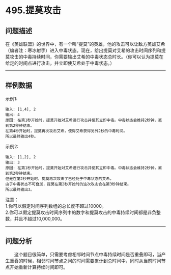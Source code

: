 # 495.提莫攻击

## 问题描述
在《英雄联盟》的世界中，有一个叫“提莫”的英雄，他的攻击可以让敌方英雄艾希（编者注：寒冰射手）进入中毒状态。现在，给出提莫对艾希的攻击时间序列和提莫攻击的中毒持续时间，你需要输出艾希的中毒状态总时长。（你可以认为提莫在给定的时间点进行攻击，并立即使艾希处于中毒状态。）

---
## 样例数据
示例1:
```
输入: [1,4], 2
输出: 4
原因: 在第1秒开始时，提莫开始对艾希进行攻击并使其立即中毒。中毒状态会维持2秒钟，直到第2秒钟结束。
在第4秒开始时，提莫再次攻击艾希，使得艾希获得另外2秒的中毒时间。
所以最终输出4秒。
```
示例2:
```
输入: [1,2], 2
输出: 3
原因: 在第1秒开始时，提莫开始对艾希进行攻击并使其立即中毒。中毒状态会维持2秒钟，直到第2秒钟结束。
但是在第2秒开始时，提莫再次攻击了已经处于中毒状态的艾希。
由于中毒状态不可叠加，提莫在第2秒开始时的这次攻击会在第3秒钟结束。
所以最终输出3。
```
注意：  
1.你可以假定时间序列数组的总长度不超过10000。  
2.你可以假定提莫攻击时间序列中的数字和提莫攻击的中毒持续时间都是非负整数，并且不超过10,000,000。

---
## 问题分析
&emsp;&emsp;这个题目很简单，只需要考虑相邻时间节点中毒持续时间是否重叠即可，当产生重叠的时候，相邻时间节点之间的时间需要累计到总时间中，同时从当前时间节点开始重新计算持续时间即可。